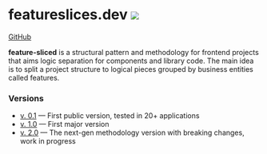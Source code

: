 # featureslices.dev [![](https://img.shields.io/badge/feature/slices-1.0-blue)](https://featureslices.dev)

[GitHub](https://github.com/feature-sliced)

**feature-sliced** is a structural pattern and methodology for frontend projects that aims logic separation for components and library code.
The main idea is to split a project structure to logical pieces grouped by business entities called features.

### Versions

- [v. 0.1](/v0.1.md) — First public version, tested in 20+ applications
- [v. 1.0](/v1.0.md) — First major version
- [v. 2.0](https://github.com/feature-sliced/wiki) — The next-gen methodology version with breaking changes, work in progress
